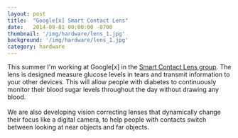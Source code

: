 ```yaml
---
layout: post
title:  "Google[x] Smart Contact Lens"
date:   2014-09-01 00:00:00 -0700
thumbnail: '/img/hardware/lens_1.jpg'
background: '/img/hardware/lens_1.jpg'
category: hardware
---
```

This summer I'm working at Google[x] in the <a href="http://www.nytimes.com/2014/07/16/business/international/novartis-joins-with-google-to-develop-contact-lens-to-monitor-blood-sugar.html">Smart Contact Lens group</a>. The lens is designed measure glucose levels in tears and transmit information to your other devices. This will allow people with diabetes to continuously monitor their blood sugar levels throughout the day without drawing any blood.
<br><br>
We are also developing vision correcting lenses that dynamically change their focus like a digital camera, to help people with contacts switch between looking at near objects and far objects.